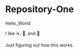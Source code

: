 Repository-One
==============

Hello_World

I like :coffee:, :dog:, and :book:

Just figuring out how this works.
